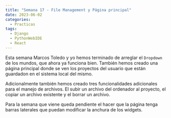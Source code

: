 ```yaml
---
title: "Semana 17 - File Management y Página principal"
date: 2023-06-02
categories:
  - Practicas
tags:
  - Django
  - PythonWebIDE
  - React
---
```


Esta semana Marcos Toledo y yo hemos terminado de arreglar el `Dropdown` de los mundos, que ahora ya funciona bien. También hemos creado una página principal donde se ven los proyectos del usuario que están guardadon en el sistema local del mismo.

Adicionalmente también hemos creado tres funcionalidades adicionales para el manejo de archivos. El subir un archivo del ordenador al proyecto, el copiar un archivo existente y el borrar un archivo.


Para la semana que viene queda pendiente el hacer que la página tenga barras laterales que puedan modificar la anchura de los widgets.